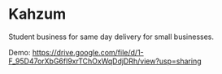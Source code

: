 # Kahzum
Student business for same day delivery for small businesses.

Demo: https://drive.google.com/file/d/1-F_95D47orXbG6fl9xrTChOxWqDdjDRh/view?usp=sharing
